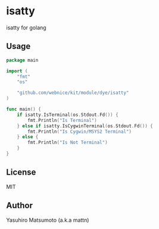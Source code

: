 # isatty

isatty for golang

## Usage

```go
package main

import (
	"fmt"
	"os"

	"github.com/webnice/kit/module/dye/isatty"
)

func main() {
	if isatty.IsTerminal(os.Stdout.Fd()) {
		fmt.Println("Is Terminal")
	} else if isatty.IsCygwinTerminal(os.Stdout.Fd()) {
		fmt.Println("Is Cygwin/MSYS2 Terminal")
	} else {
		fmt.Println("Is Not Terminal")
	}
}
```

## License

MIT

## Author

Yasuhiro Matsumoto (a.k.a mattn)
